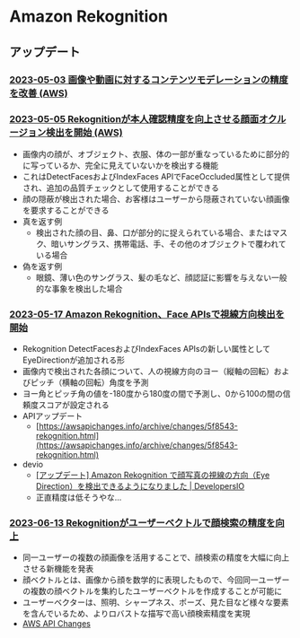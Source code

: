 # Amazon Rekognition

## アップデート

### [2023-05-03 画像や動画に対するコンテンツモデレーションの精度を改善 (AWS)](https://aws.amazon.com/jp/about-aws/whats-new/2023/05/amazon-rekognition-content-moderation-images-videos/)

### [2023-05-05 Rekognitionが本人確認精度を向上させる顔面オクルージョン検出を開始 (AWS)](https://aws.amazon.com/jp/about-aws/whats-new/2023/05/amazon-rekognition-face-occlusion-identity-verification-accuracy/)

- 画像内の顔が、オブジェクト、衣服、体の一部が重なっているために部分的に写っているか、完全に見えていないかを検出する機能
- これはDetectFacesおよびIndexFaces APIでFaceOccluded属性として提供され、追加の品質チェックとして使用することができる
- 顔の隠蔽が検出された場合、お客様はユーザーから隠蔽されていない顔画像を要求することができる
- 真を返す例
  - 検出された顔の目、鼻、口が部分的に捉えられている場合、またはマスク、暗いサングラス、携帯電話、手、その他のオブジェクトで覆われている場合
- 偽を返す例
  - 眼鏡、薄い色のサングラス、髪の毛など、顔認証に影響を与えない一般的な事象を検出した場合

### [2023-05-17 Amazon Rekognition、Face APIsで視線方向検出を開始](https://aws.amazon.com/jp/about-aws/whats-new/2023/05/amazon-rekognition-eye-gaze-direction-detection-face-apis/)

- Rekognition DetectFacesおよびIndexFaces APIsの新しい属性としてEyeDirectionが追加される形
- 画像内で検出された各顔について、人の視線方向のヨー（縦軸の回転）およびピッチ（横軸の回転）角度を予測
- ヨー角とピッチ角の値を-180度から180度の間で予測し、0から100の間の信頼度スコアが設定される
- APIアップデート
  - [https://awsapichanges.info/archive/changes/5f8543-rekognition.html](https://awsapichanges.info/archive/changes/5f8543-rekognition.html)
- devio
  - [[アップデート] Amazon Rekognition で顔写真の視線の方向（Eye Direction）を検出できるようになりました | DevelopersIO](https://dev.classmethod.jp/articles/amazon-rekognition-eyes-gaze-direction-detection-in-face-apis/#toc-1)
  - 正直精度は低そうやな…

### [2023-06-13 Rekognitionがユーザーベクトルで顔検索の精度を向上](https://aws.amazon.com/jp/about-aws/whats-new/2023/06/amazon-rekognition-face-search-accuracy-user-vectors/)

- 同一ユーザーの複数の顔画像を活用することで、顔検索の精度を大幅に向上させる新機能を発表
- 顔ベクトルとは、画像から顔を数学的に表現したもので、今回同一ユーザーの複数の顔ベクトルを集約したユーザーベクトルを作成することが可能に
- ユーザーベクターは、照明、シャープネス、ポーズ、見た目など様々な要素を含んでいるため、よりロバストな描写で高い顔検索精度を実現
- [AWS API Changes](https://awsapichanges.info/archive/changes/106e8b-rekognition.html)
